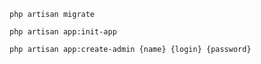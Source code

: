 ```phpregexp
php artisan migrate
```

```phpregexp
php artisan app:init-app
```

```phpregexp
php artisan app:create-admin {name} {login} {password}
```
